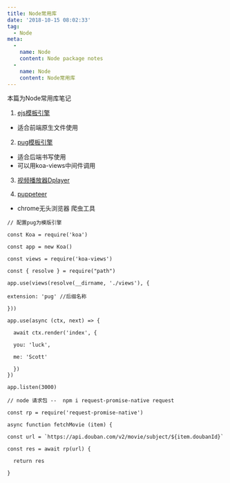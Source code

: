 ```yaml
---
title: Node常用库
date: '2018-10-15 08:02:33'
tag: 
  - Node
meta:
  -
    name: Node
    content: Node package notes
  -
    name: Node
    content: Node常用库
---
```

本篇为Node常用库笔记
<!-- more -->

1. [ejs模板引擎](https://github.com/tj/ejs)
  * 适合前端原生文件使用
2. [pug模板引擎](https://github.com/pugjs/pug)
  * 适合后端书写使用
  * 可以用koa-views中间件调用
3. [视频播放器Dplayer](https://github.com/MoePlayer/DPlayer)

4. [puppeteer](https://github.com/GoogleChrome/puppeteer)
  * chrome无头浏览器 爬虫工具

```
// 配置pug为模版引擎

const Koa = require('koa')

const app = new Koa()

const views = require('koa-views')

const { resolve } = require("path")

app.use(views(resolve(__dirname, './views'), {

extension: 'pug' //后缀名称

}))

app.use(async (ctx, next) => {

  await ctx.render('index', {
  
  you: 'luck',
  
  me: 'Scott'
  
  })
})

app.listen(3000)
```

```
// node 请求包 --  npm i request-promise-native request

const rp = require('request-promise-native')

async function fetchMovie (item) {

const url = `https://api.douban.com/v2/movie/subject/${item.doubanId}`

const res = await rp(url) {

  return res

}
```


